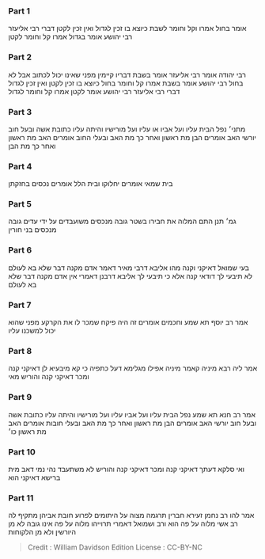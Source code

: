 
### Part 1
אומר בחול אמרו וקל וחומר לשבת כיוצא בו זכין לגדול ואין זכין לקטן דברי רבי אליעזר רבי יהושע אומר בגדול אמרו קל וחומר לקטן

### Part 2
רבי יהודה אומר רבי אליעזר אומר בשבת דבריו קיימין מפני שאינו יכול לכתוב אבל לא בחול רבי יהושע אומר בשבת אמרו קל וחומר בחול כיוצא בו זכין לקטן ואין זכין לגדול דברי רבי אליעזר רבי יהושע אומר לקטן אמרו קל וחומר לגדול

### Part 3
מתני׳ נפל הבית עליו ועל אביו או עליו ועל מורישיו והיתה עליו כתובת אשה ובעל חוב יורשי האב אומרים הבן מת ראשון ואחר כך מת האב ובעלי החוב אומרים האב מת ראשון ואחר כך מת הבן

### Part 4
בית שמאי אומרים יחלוקו ובית הלל אומרים נכסים בחזקתן

### Part 5
גמ׳ תנן התם המלוה את חבירו בשטר גובה מנכסים משועבדים על ידי עדים גובה מנכסים בני חורין

### Part 6
בעי שמואל דאיקני וקנה מהו אליבא דרבי מאיר דאמר אדם מקנה דבר שלא בא לעולם לא תיבעי לך דודאי קנה אלא כי תיבעי לך אליבא דרבנן דאמרי אין אדם מקנה דבר שלא בא לעולם

### Part 7
אמר רב יוסף תא שמע וחכמים אומרים זה היה פיקח שמכר לו את הקרקע מפני שהוא יכול למשכנו עליו

### Part 8
אמר ליה רבא מיניה קאמר מיניה אפילו מגלימא דעל כתפיה כי קא מיבעיא לן דאיקני קנה ומכר דאיקני קנה והוריש מאי

### Part 9
אמר רב חנא תא שמע נפל הבית עליו ועל אביו עליו ועל מורישיו והיתה עליו כתובת אשה ובעל חוב יורשי האב אומרים הבן מת ראשון ואחר כך מת האב ובעלי חובות אומרים האב מת ראשון כו׳

### Part 10
ואי סלקא דעתך דאיקני קנה ומכר דאיקני קנה והוריש לא משתעבד נהי נמי דאב מית ברישא דאיקני הוא

### Part 11
אמר להו רב נחמן זעירא חברין תרגמה מצוה על היתומים לפרוע חובת אביהן מתקיף לה רב אשי מלוה על פה הוא ורב ושמואל דאמרי תרוייהו מלוה על פה אינו גובה לא מן היורשין ולא מן הלקוחות

>Credit : William Davidson Edition
>License : CC-BY-NC